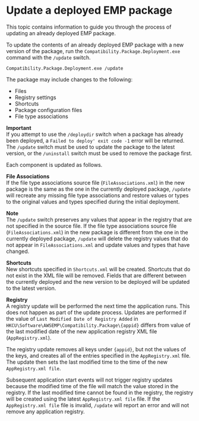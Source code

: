 # Update a deployed EMP package<a name="emp-deploy-updated-package"></a>

This topic contains information to guide you through the process of updating an already deployed EMP package\.

To update the contents of an already deployed EMP package with a new version of the package, run the `Compatibility.Package.Deployment.exe` command with the `/update` switch\.

```
Compatibility.Package.Deployment.exe /update 
```

The package may include changes to the following:
+ Files
+ Registry settings
+ Shortcuts
+ Package configuration files
+ File type associations

**Important**  
If you attempt to use the `/deploydir` switch when a package has already been deployed, a `Failed to deploy' exit code -1` error will be returned\. The `/update` switch must be used to update the package to the latest version, or the `/uninstall` switch must be used to remove the package first\.

Each component is updated as follows\.

**File Associations**  
If the file type associations source file \(`FileAssociations.xml`\) in the new package is the same as the one in the currently deployed package, `/update` will recreate any missing file type associations and restore values or types to the original values and types specified during the initial deployment\. 

**Note**  
The `/update` switch preserves any values that appear in the registry that are not specified in the source file\. If the file type associations source file \(`FileAssociations.xml`\) in the new package is different from the one in the currently deployed package, `/update` will delete the registry values that do not appear in `FileAssociations.xml` and update values and types that have changed\.

**Shortcuts**  
New shortcuts specified in `Shortcuts.xml` will be created\. Shortcuts that do not exist in the XML file will be removed\. Fields that are different between the currently deployed and the new version to be deployed will be updated to the latest version\.

**Registry**  
A registry update will be performed the next time the application runs\. This does not happen as part of the update process\. Updates are performed if the value of `Last Modified Date of Registry Added` in `HKCU\Software\AWSEMP\Compatibility.Package\{appid}` differs from value of the last modified date of the new application registry XML file \(`AppRegistry.xml`\)\.

The registry update removes all keys under `{appid}`, but not the values of the keys, and creates all of the entries specified in the `AppRegistry.xml` file\. The update then sets the last modified time to the time of the new `AppRegistry.xml file`\. 

Subsequent application start events will not trigger registry updates because the modified time of the file will match the value stored in the registry\. If the last modified time cannot be found in the registry, the registry will be created using the latest `AppRegistry.xml file` file\. If the `AppRegistry.xml file` file is invalid, `/update` will report an error and will not remove any application registry\. 
